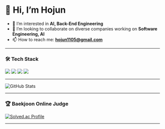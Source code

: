 # 👋 Hi, I’m Hojun

- 👀 I’m interested in **AI, Back-End Engineering**
- 💞️ I’m looking to collaborate on diverse companies working on **Software Engineering, AI**
- 📫 How to reach me: **hojun1105@gmail.com**

---

### 🛠️ Tech Stack

<img src="https://img.shields.io/badge/-Java-344CB7?style=flat-plastic&logo=java&logoColor=white"/>  
<img src="https://img.shields.io/badge/-SpringBoot-6DB33F?style=flat-plastic&logo=springboot&logoColor=white"/>  
<img src="https://img.shields.io/badge/-PostgreSQL-4169E1?style=flat-plastic&logo=postgresql&logoColor=white"/>  
<img src="https://img.shields.io/badge/-Docker-2496ED?style=flat-plastic&logo=docker&logoColor=white"/>  

---
![GitHub Stats](https://github-readme-stats.vercel.app/api?username=hojun1105&count_private=true&show_icons=true&cache_seconds=1800)

---

### 🏆 Baekjoon Online Judge

[![Solved.ac Profile](http://mazassumnida.wtf/api/v2/generate_badge?boj=hojun1105)](https://solved.ac/hojun1105)

---
